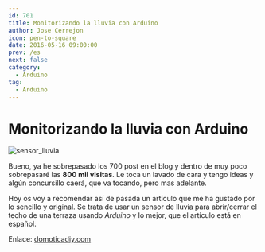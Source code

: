 ```yaml
---
id: 701
title: Monitorizando la lluvia con Arduino
author: Jose Cerrejon
icon: pen-to-square
date: 2016-05-16 09:00:00
prev: /es
next: false
category:
  - Arduino
tag:
  - Arduino
---
```


# Monitorizando la lluvia con Arduino

![sensor_lluvia](/images/2016/05/rain_sensor_project.jpg)

Bueno, ya he sobrepasado los 700 post en el blog y dentro de muy poco sobrepasaré las **800 mil visitas**. Le toca un lavado de cara y tengo ideas y algún concursillo caerá, que va tocando, pero mas adelante.

Hoy os voy a recomendar así de pasada un artículo que me ha gustado por lo sencillo y original. Se trata de usar un sensor de lluvia para abrir/cerrar el techo de una terraza usando *Arduino* y lo mejor, que el artículo está en español.

Enlace: [domoticadiy.com](http://www.domoticadiy.com/monitorizando-la-lluvia/)